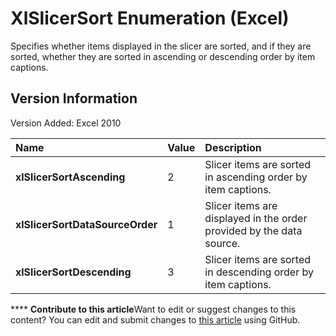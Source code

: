 
# XlSlicerSort Enumeration (Excel)

Specifies whether items displayed in the slicer are sorted, and if they are sorted, whether they are sorted in ascending or descending order by item captions.


## Version Information

Version Added: Excel 2010 



|**Name**|**Value**|**Description**|
|:-----|:-----|:-----|
| **xlSlicerSortAscending**|2|Slicer items are sorted in ascending order by item captions.|
| **xlSlicerSortDataSourceOrder**|1|Slicer items are displayed in the order provided by the data source.|
| **xlSlicerSortDescending**|3|Slicer items are sorted in descending order by item captions.|

****   **Contribute to this article**Want to edit or suggest changes to this content? You can edit and submit changes to  [this article](https://github.com/jhershey00/VBA_Excel_Test/OpenXMLCon/articles/e8a8bcac-880d-e5d5-c05f-2ecb2910639c.md) using GitHub.

